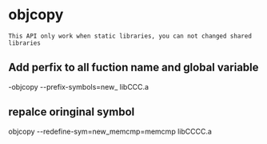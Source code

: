 # objcopy

`This API only work when static libraries, you can not changed shared libraries`

## Add perfix to all fuction name and global variable
-objcopy --prefix-symbols=new_ libCCC.a

## repalce oringinal symbol
objcopy --redefine-sym=new_memcmp=memcmp libCCCC.a
